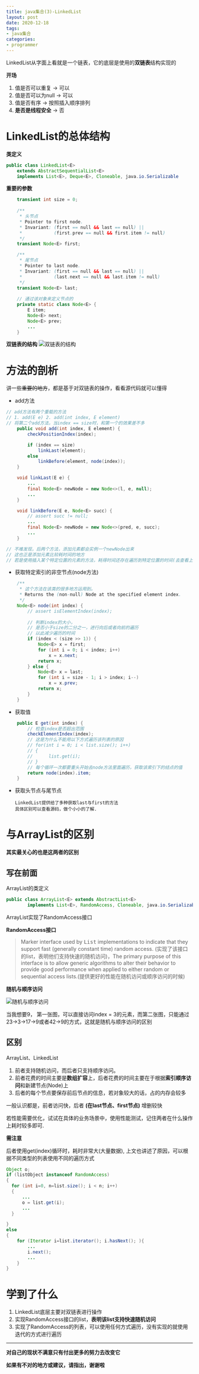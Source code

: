 ```yaml
---
title: java集合(3)-LinkedList
layout: post
date: 2020-12-18
tags: 
- java集合
categories:
- programmer
---
```

LinkedList从字面上看就是一个链表，它的底层是使用的**双链表**结构实现的

**开场**

1. 值是否可以重复 -> 可以
2. 值是否可以为null -> 可以
3. 值是否有序 -> 按照插入顺序排列
4. **是否是线程安全** -> 否 

# LinkedList的总体结构
**类定义**

```java
public class LinkedList<E>
    extends AbstractSequentialList<E>
    implements List<E>, Deque<E>, Cloneable, java.io.Serializable
```

**重要的参数**
```java
    transient int size = 0;
    
    /**
     * 头节点
     * Pointer to first node.
     * Invariant: (first == null && last == null) ||
     *            (first.prev == null && first.item != null)
     */
    transient Node<E> first;

    /**
     * 尾节点
     * Pointer to last node.
     * Invariant: (first == null && last == null) ||
     *            (last.next == null && last.item != null)
     */
    transient Node<E> last;
   
    // 通过该对象来定义节点的
    private static class Node<E> {
        E item;
        Node<E> next;
        Node<E> prev;
        ...
    }
```

**双链表的结构**
![双链表的结构](/assets/images/blog/2020-12-26-linkedlist/doubly-linked-list.png)

# 方法的剖析
讲一些~~重要的地方~~，都是基于对双链表的操作，看看源代码就可以懂得
* add方法

```java
// add方法有两个重载的方法
// 1. add(E e) 2. add(int index, E element)
// 将第二个add方法，当index == size时，和第一个的效果差不多
    public void add(int index, E element) {
        checkPositionIndex(index);

        if (index == size)
            linkLast(element);
        else
            linkBefore(element, node(index));
    }

    void linkLast(E e) {
        ...
        final Node<E> newNode = new Node<>(l, e, null);
        ...
    }

    void linkBefore(E e, Node<E> succ) {
        // assert succ != null;
        ...
        final Node<E> newNode = new Node<>(pred, e, succ);
        ...
    }

// 不难发现，后两个方法，添加元素都会实例一个newNode出来
// 这也正是添加元素比较耗时间的地方
// 若是使用插入某个特定位置的元素的方法，耗得时间还存在遍历到特定位置的时间(去查看上面的Node<E> node(int index)方法)

```
* 获取特定索引的非空节点(node方法)

```java
    /**
     * 这个方法在该类的很多地方运用到。
     * Returns the (non-null) Node at the specified element index.
     */
    Node<E> node(int index) {
        // assert isElementIndex(index);
        
        // 判断index的大小，
        // 是否小于size的二分之一，进行向后或者向前的遍历
        // 以此减少遍历的时间
        if (index < (size >> 1)) {
            Node<E> x = first;
            for (int i = 0; i < index; i++)
                x = x.next;
            return x;
        } else {
            Node<E> x = last;
            for (int i = size - 1; i > index; i--)
                x = x.prev;
            return x;
        }
    }
```
* 获取值

```java
    public E get(int index) {
        // 检查index是否超出范围
        checkElementIndex(index);
        // 这是为什么不能用以下方式遍历该列表的原因
        // for(int i = 0; i < list.size(); i++)
        // {
        //      list.get(i); 
        // }
        // 每个循环一次都要重头开始去node方法里面遍历，获取该索引下的结点的值
        return node(index).item;
    }

```
* 获取头节点与尾节点
     
      LinkedList提供给了多种获取last与first的方法
      具体区别可以查看源码，做个小小的了解.

# 与ArrayList的区别
**其实最关心的也是这两者的区别**
## 写在前面
ArrayList的类定义

```java
public class ArrayList<E> extends AbstractList<E>
        implements List<E>, RandomAccess, Cloneable, java.io.Serializable
```

ArrayList实现了RandomAccess接口

**RandomAccess接口**
> Marker interface used by <tt>List</tt> implementations to indicate that they support fast (generally constant time) random access. (实现了该接口的list，表明他们支持快速的随机访问)，The primary purpose of this interface is to allow generic algorithms to alter their behavior to provide good performance when applied to either random or sequential access lists.(提供更好的性能在随机访问或顺序访问的时候)  

**随机与顺序访问**

![随机与顺序访问](/assets/images/blog/2020-12-26-linkedlist/random-sequential.png)

当我想要9， 第一张图，可以直接访问index = 3的元素，而第二张图，只能通过23->3->17->9或者42->9的方式，这就是随机与顺序访问的区别

## 区别
ArrayList、LinkedList
1. 前者支持随机访问，而后者只支持顺序访问。
2. 前者花费的时间主要是**数组扩容**上，后者花费的时间主要在于根据**索引顺序访问**和新建节点(Node)上
3. 后者的每个节点要保存前后节点的信息，若对象较大的话，占的内存会较多

一般认识都是，前者访问快，后者 **(在last节点、first节点)** 增删较快

若性能需要优化，试试在具体的业务场景中，使用性能测试，记住两者在什么操作上耗时较多即可.

**需注意**

后者使用get(index)循环时，耗时非常大(大量数据), 上文也讲述了原因，可以根据不同类型的列表使用不同的遍历方式

```java
Object o;
if (listObject instanceof RandomAccess)
{
  for (int i=0, n=list.size(); i < n; i++)
  {
      ...
      o = list.get(i); 
      ...
  }

}
else
{
    for (Iterator i=list.iterator(); i.hasNext(); ){
        ...
        i.next();
        ...
    }
}
```

# 学到了什么
1. LinkedList底层主要对双链表进行操作
2. 实现RandomAccess接口的list，**表明该list支持快速随机访问**
3. 实现了RandomAccess的列表，可以使用任何方式遍历，没有实现的就使用迭代的方式进行遍历

---
**对自己的现状不满意只有付出更多的努力去改变它**

**如果有不对的地方或建议，请指出，谢谢啦**









